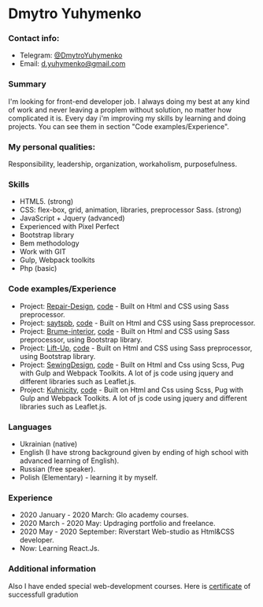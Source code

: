 # Dmytro Yuhymenko
### Contact info:

* Telegram: [@DmytroYuhymenko](https://t.me/DmytroYuhymenko)
* Email: d.yuhymenko@gmail.com

### Summary
   
   I'm looking for front-end developer job. I always doing my best at any kind of work and never leaving a proplem without solution, no      matter how complicated it is. Every day i'm improving my skills by learning and doing projects. You can see them in section "Code          examples/Experience".

### My personal qualities:
   
   Responsibility, leadership, organization, workaholism, purposefulness.
   
### Skills
   
   * HTML5. (strong)
   * CSS:  flex-box, grid, animation, libraries, preprocessor Sass. (strong)
   * JavaScript + Jquery (advanced)
   * Experienced with Pixel Perfect
   * Bootstrap library 
   * Bem methodology
   * Work with GIT
   * Gulp, Webpack toolkits
   * Php (basic)
  
### Code examples/Experience
   
   * Project: [Repair-Design](https://chaosua-del.github.io/repair-desaign/src/), [code](https://github.com/chaosua-del/chaosua-del.github.io/tree/master/repair-desaign/src) - Built on Html and CSS using Sass preprocessor.
   * Project: [saytspb](https://chaosua-del.github.io/saytspb/src/), [code](https://github.com/chaosua-del/chaosua-del.github.io/tree/master/saytspb/src) - Built on Html and CSS using Sass preprocessor.
   * Project: [Brume-interior](https://chaosua-del.github.io/interiors/src/), [code](https://github.com/chaosua-del/chaosua-del.github.io/tree/master/interiors/src) - Built on Html and CSS using Sass preprocessor, using Bootstrap library.
   * Project: [Lift-Up](http://www.lift-up.com.ua/), [code](https://github.com/chaosua-del/chaosua-del.github.io/tree/master/LiftUp/src) - Built on Html and CSS using Sass preprocessor, using Bootstrap library.
   * Project: [SewingDesign](https://chaosua-del.github.io/sewing-design/dist/), [code](https://github.com/chaosua-del/sewing-design) - Built on Html and Css using Scss, Pug with Gulp and Webpack Toolkits. A lot of js code using jquery and different libraries such as Leaflet.js.
   * Project: [Kuhnicity](https://chaosua-del.github.io/kuhnicity/dist/), [code](https://github.com/chaosua-del/kuhnicity) - Built on Html and Css using Scss, Pug with Gulp and Webpack Toolkits. A lot of js code using jquery and different libraries such as Leaflet.js.
   
### Languages
   * Ukrainian (native)
   * English (I have strong background given by ending of high school with advanced learning of English).
   * Russian (free speaker).
   * Polish (Elementary) - learning it by myself.
   
### Experience
* 2020 January - 2020 March: Glo academy courses.
* 2020 March - 2020 May: Updraging portfolio and freelance.
* 2020 May - 2020 September: Riverstart Web-studio as Html&CSS developer.
* Now: Learning React.Js.
  
### Additional information
   Also I have ended special web-development courses. Here is [certificate](https://drive.google.com/file/d/1HpwBfupO_wvSvF3E40FNp7C0jQrN4a0r/view?usp=sharing) of successfull gradution
   
   
   
